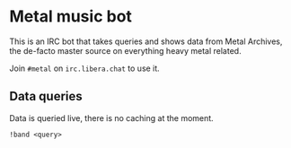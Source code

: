# Metal music bot

This is an IRC bot that takes queries and shows data from Metal Archives, the
de-facto master source on everything heavy metal related.

Join `#metal` on `irc.libera.chat` to use it.

## Data queries

Data is queried live, there is no caching at the moment.

`!band <query>`
